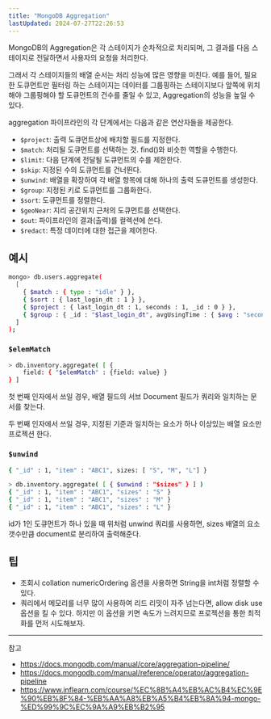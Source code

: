 ```yaml
---
title: "MongoDB Aggregation"
lastUpdated: 2024-07-27T22:26:53
---
```

MongoDB의 Aggregation은 각 스테이지가 순차적으로 처리되며, 그 결과를 다음 스테이지로 전달하면서 사용자의 요청을 처리한다.

그래서 각 스테이지들의 배열 순서는 처리 성능에 많은 영향을 미친다. 예를 들어, 필요한 도큐먼트만 필터링 하는 스테이지는 데이터를 그룹핑하는 스테이지보다 앞쪽에 위치해야 그룹핑해야 할 도큐먼트의 건수를 줄일 수 있고, Aggregation의 성능을 높일 수 있다.

aggregation 파이프라인의 각 단계에서는 다음과 같은 연산자들을 제공한다.

- `$project`: 출력 도큐먼트상에 배치할 필드를 지정한다.
- `$match`: 처리될 도큐먼트를 선택하는 것. find()와 비슷한 역할을 수행한다.
- `$limit`: 다음 단계에 전달될 도큐먼트의 수를 제한한다.
- `$skip`: 지정된 수의 도큐먼트를 건너뛴다.
- `$unwind`: 배열을 확장하여 각 배열 항목에 대해 하나의 출력 도큐먼트를 생성한다.
- `$group`: 지정된 키로 도큐먼트를 그룹화한다.
- `$sort`: 도큐먼트를 정렬한다.
- `$geoNear`: 지리 공간위치 근처의 도큐먼트를 선택한다.
- `$out`: 파이프라인의 결과(출력)를 컬렉션에 쓴다.
- `$redact`: 특정 데이터에 대한 접근을 제어한다.

## 예시

```bash
mongo> db.users.aggregate(
  [
    { $match : { type : "idle" } },
    { $sort : { last_login_dt : 1 } },
    { $project : { last_login_dt : 1, seconds : 1, _id : 0 } },
    { $group : { _id : "$last_login_dt", avgUsingTime : { $avg : "seconds" } } }
  ]
);
```

### `$elemMatch`

```bash
> db.inventory.aggregate( [ { 
    field: { "$elemMatch" : {field: value} }
} ]
```

첫 번째 인자에서 쓰일 경우, 배열 필드의 서브 Document 필드가 쿼리와 일치하는 문서를 찾는다. 

두 번째 인자에서 쓰일 경우, 지정된 기준과 일치하는 요소가 하나 이상있는 배열 요소만 프로젝션 한다.

### `$unwind`

```bash
{ "_id" : 1, "item" : "ABC1", sizes: [ "S", "M", "L"] }

> db.inventory.aggregate( [ { $unwind : "$sizes" } ] )
{ "_id" : 1, "item" : "ABC1", "sizes" : "S" }
{ "_id" : 1, "item" : "ABC1", "sizes" : "M" }
{ "_id" : 1, "item" : "ABC1", "sizes" : "L" }
```

id가 1인 도큐먼트가 하나 있을 때 위처럼 unwind 쿼리를 사용하면, sizes 배열의 요소 갯수만큼 document로 분리하여 출력해준다.

## 팁

- 조회시 collation numericOrdering 옵션을 사용하면 String을 int처럼 정렬할 수 있다.
- 쿼리에서 메모리를 너무 많이 사용하여 리드 리밋이 자주 넘는다면, allow disk use 옵션을 킬 수 있다. 하지만 이 옵션을 키면 속도가 느려지므로 프로젝션을 통한 최적화를 먼저 시도해보자.

---
참고
- https://docs.mongodb.com/manual/core/aggregation-pipeline/
- https://docs.mongodb.com/manual/reference/operator/aggregation-pipeline
- https://www.inflearn.com/course/%EC%8B%A4%EB%AC%B4%EC%9E%90%EB%8F%84-%EB%AA%A8%EB%A5%B4%EB%8A%94-mongo-%ED%99%9C%EC%9A%A9%EB%B2%95